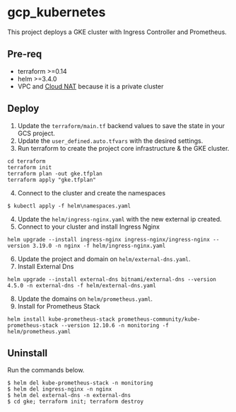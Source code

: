 # gcp_kubernetes
This project deploys a GKE cluster with Ingress Controller and Prometheus.

## Pre-req
- terraform >=0.14
- helm >=3.4.0
- VPC and [Cloud NAT](https://cloud.google.com/nat/docs/overview) because it is a private cluster

## Deploy

1. Update the `terraform/main.tf` backend values to save the state in your GCS project.
2. Update the `user_defined.auto.tfvars` with the desired settings.
3. Run terraform to create the project core infrastructure & the GKE cluster.
```
cd terraform
terraform init
terraform plan -out gke.tfplan
terraform apply "gke.tfplan"
```
4. Connect to the cluster and create the namespaces
```
$ kubectl apply -f helm\namespaces.yaml
```
4. Update the `helm/ingress-nginx.yaml` with the new external ip created.
5. Connect to your cluster and install Ingress Nginx
```
helm upgrade --install ingress-nginx ingress-nginx/ingress-nginx --version 3.19.0 -n nginx -f helm/ingress-nginx.yaml
```
6. Update the project and domain on  `helm/external-dns.yaml`.
7. Install External Dns
```
helm upgrade --install external-dns bitnami/external-dns --version 4.5.0 -n external-dns -f helm/external-dns.yaml
```
8. Update the domains on `helm/prometheus.yaml`.
9. Install for Prometheus Stack
```
helm install kube-prometheus-stack prometheus-community/kube-prometheus-stack --version 12.10.6 -n monitoring -f helm/prometheus.yaml
```

## Uninstall
Run the commands below.
```
$ helm del kube-prometheus-stack -n monitoring
$ helm del ingress-nginx -n nginx
$ helm del external-dns -n external-dns
$ cd gke; terraform init; terraform destroy
```
